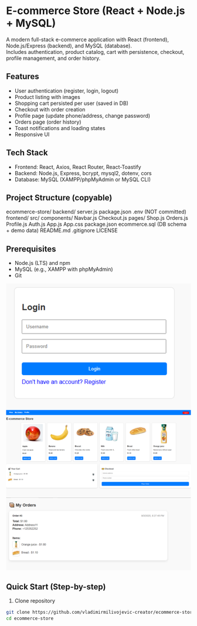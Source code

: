 # E-commerce Store (React + Node.js + MySQL)

A modern full-stack e-commerce application with React (frontend), Node.js/Express (backend), and MySQL (database).  
Includes authentication, product catalog, cart with persistence, checkout, profile management, and order history.

## Features
- User authentication (register, login, logout)
- Product listing with images
- Shopping cart persisted per user (saved in DB)
- Checkout with order creation
- Profile page (update phone/address, change password)
- Orders page (order history)
- Toast notifications and loading states
- Responsive UI

## Tech Stack
- Frontend: React, Axios, React Router, React-Toastify
- Backend: Node.js, Express, bcrypt, mysql2, dotenv, cors
- Database: MySQL (XAMPP/phpMyAdmin or MySQL CLI)

## Project Structure (copyable)
ecommerce-store/
  backend/
    server.js
    package.json
    .env            (NOT committed)
  frontend/
    src/
      components/
        Navbar.js
        Checkout.js
      pages/
        Shop.js
        Orders.js
        Profile.js
        Auth.js
      App.js
      App.css
    package.json
  ecommerce.sql      (DB schema + demo data)
  README.md
  .gitignore
  LICENSE

## Prerequisites
- Node.js (LTS) and npm
- MySQL (e.g., XAMPP with phpMyAdmin)
- Git

![Login Page](screenshots/Login.png)
![Shop Page](screenshots/shop.png)
![Orders Page](screenshots/orders.png)


## Quick Start (Step-by-step)

1) Clone repository
```bash
git clone https://github.com/vladimirmilivojevic-creator/ecommerce-store.git
cd ecommerce-store


